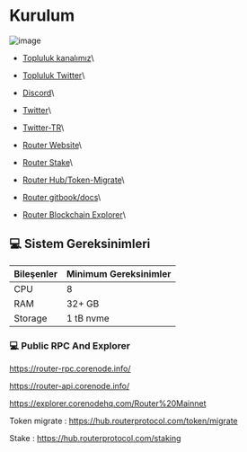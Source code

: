 # Kurulum

![image](https://github.com/user-attachments/assets/815488dc-99dc-4dad-a127-6aeba6afd9ff)

* [Topluluk kanalımız](https://t.me/corenodechat)\

* [Topluluk Twitter](https://twitter.com/corenodeHQ)\

* [Discord](https://discord.com/invite/0glabs)\

* [Twitter](https://x.com/routerprotocol)\

* [Twitter-TR](https://x.com/RouterTurkiye)\

* [Router Website](https://discord.gg/rKf9UYMNWC)\

* [Router Stake](https://hub.routerprotocol.com/staking)\

* [Router Hub/Token-Migrate](https://hub.routerprotocol.com/token/migrate)\

* [Router gitbook/docs](https://docs.routerprotocol.com/networks)\

* [Router Blockchain Explorer](https://explorer.corenodehq.com/Router%20Mainnet)\


## 💻 Sistem Gereksinimleri

| Bileşenler | Minimum Gereksinimler |
| ---------- | --------------------- |
| CPU        | 8                     |
| RAM        | 32+ GB                |
| Storage    | 1 tB nvme             |

### 💻 Public RPC And Explorer

https://router-rpc.corenode.info/

https://router-api.corenode.info/

https://explorer.corenodehq.com/Router%20Mainnet

Token migrate : https://hub.routerprotocol.com/token/migrate

Stake : https://hub.routerprotocol.com/staking
